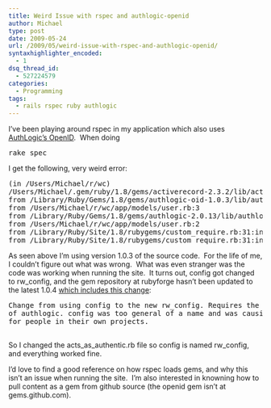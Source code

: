 ```yaml
---
title: Weird Issue with rspec and authlogic-openid
author: Michael
type: post
date: 2009-05-24
url: /2009/05/weird-issue-with-rspec-and-authlogic-openid/
syntaxhighlighter_encoded:
  - 1
dsq_thread_id:
  - 527224579
categories:
  - Programming
tags:
  - rails rspec ruby authlogic
---
```

I&#8217;ve been playing around rspec in my application which also uses [AuthLogic&#8217;s OpenID][1].  When doing

<pre class="brush: bash; title: ; notranslate" title="">rake spec </pre>

I get the following, very weird error:

<pre class="brush: bash; title: ; notranslate" title="">(in /Users/Michael/r/wc)
/Users/Michael/.gem/ruby/1.8/gems/activerecord-2.3.2/lib/active_record/base.rb:1964:in `method_missing': undefined method `config' for #&lt;Class:0x263efdc&gt; (NoMethodError)
from /Library/Ruby/Gems/1.8/gems/authlogic-oid-1.0.3/lib/authlogic_openid/acts_as_authentic.rb:35:in `optional_fields='
from /Users/Michael/r/wc/app/models/user.rb:3
from /Library/Ruby/Gems/1.8/gems/authlogic-2.0.13/lib/authlogic/acts_as_authentic/base.rb:37:in `acts_as_authentic'
from /Users/Michael/r/wc/app/models/user.rb:2
from /Library/Ruby/Site/1.8/rubygems/custom_require.rb:31:in `gem_original_require'
from /Library/Ruby/Site/1.8/rubygems/custom_require.rb:31:in `require'
</pre>

As seen above I&#8217;m using version 1.0.3 of the source code.  For the life of me, I couldn&#8217;t figure out what was wrong.  What was even stranger was the code was working when running the site.  It turns out, config got changed to rw_config, and the gem repository at rubyforge hasn&#8217;t been updated to the latest 1.0.4 [which includes this change][2]:

<pre>Change from using config to the new rw_config. Requires the latest version 
of authlogic. config was too general of a name and was causing conflicts 
for people in their own projects.

</pre>

So I changed the acts\_as\_authentic.rb file so config is named rw_config, and everything worked fine.

I&#8217;d love to find a good reference on how rspec loads gems, and why this isn&#8217;t an issue when running the site.  I&#8217;m also interested in knowning how to pull content as a gem from github source (the openid gem isn&#8217;t at gems.github.com).

 [1]: http://github.com/binarylogic/authlogic_openid
 [2]: http://github.com/binarylogic/authlogic_openid/commit/8a8c7729cf5590636892535167a86fffd40650b4
